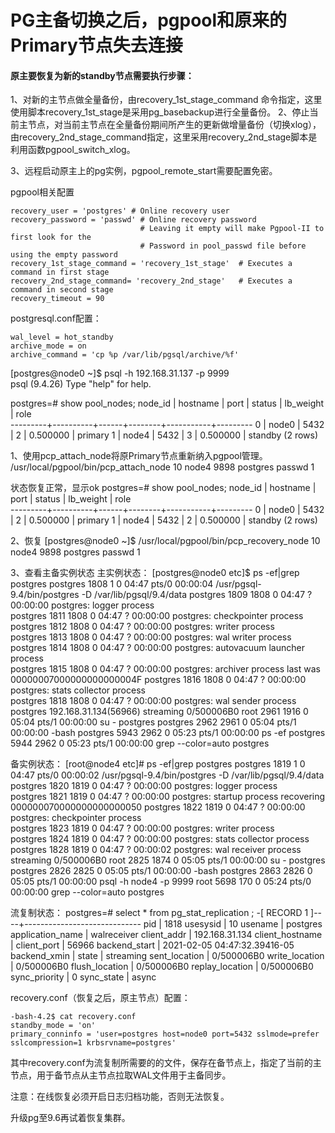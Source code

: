# PG主备切换之后，pgpool和原来的Primary节点失去连接

#### 原主要恢复为新的standby节点需要执行步骤：

1、对新的主节点做全量备份，由recovery_1st_stage_command 命令指定，这里使用脚本recovery_1st_stage是采用pg_basebackup进行全量备份。
2、停止当前主节点，对当前主节点在全量备份期间所产生的更新做增量备份（切换xlog），由recovery_2nd_stage_command指定，这里采用recovery_2nd_stage脚本是利用函数pgpool_switch_xlog。

3、远程启动原主上的pg实例，pgpool_remote_start需要配置免密。

pgpool相关配置

```
recovery_user = 'postgres' # Online recovery user
recovery_password = 'passwd' # Online recovery password
                             # Leaving it empty will make Pgpool-II to first look for the
                             # Password in pool_passwd file before using the empty password
recovery_1st_stage_command = 'recovery_1st_stage'  # Executes a command in first stage
recovery_2nd_stage_command= 'recovery_2nd_stage'   # Executes a command in second stage
recovery_timeout = 90
```

postgresql.conf配置：

```
wal_level = hot_standby
archive_mode = on
archive_command = 'cp %p /var/lib/pgsql/archive/%f'
```


[postgres@node0 ~]$  psql -h 192.168.31.137 -p 9999                         
psql (9.4.26)
Type "help" for help.

postgres=# show pool_nodes;
 node_id | hostname | port | status | lb_weight |  role   
---------+----------+------+--------+-----------+---------
 0       | node0    | 5432 | 2      | 0.500000  | primary
 1       | node4    | 5432 | 3      | 0.500000  | standby
(2 rows)

1、使用pcp_attach_node将原Primary节点重新纳入pgpool管理。
/usr/local/pgpool/bin/pcp_attach_node 10 node4 9898 postgres  passwd 1        

状态恢复正常，显示ok
postgres=# show pool_nodes;
 node_id | hostname | port | status | lb_weight |  role   
---------+----------+------+--------+-----------+---------
 0       | node0    | 5432 | 2      | 0.500000  | primary
 1       | node4    | 5432 | 2      | 0.500000  | standby
(2 rows)


2、恢复
[postgres@node0 ~]$ /usr/local/pgpool/bin/pcp_recovery_node 10 node4 9898 postgres  passwd 1


3、查看主备实例状态
主实例状态：
[postgres@node0 etc]$ ps -ef|grep postgres
postgres  1808     1  0 04:47 pts/0    00:00:04 /usr/pgsql-9.4/bin/postgres -D /var/lib/pgsql/9.4/data
postgres  1809  1808  0 04:47 ?        00:00:00 postgres: logger process   
postgres  1811  1808  0 04:47 ?        00:00:00 postgres: checkpointer process   
postgres  1812  1808  0 04:47 ?        00:00:00 postgres: writer process   
postgres  1813  1808  0 04:47 ?        00:00:00 postgres: wal writer process   
postgres  1814  1808  0 04:47 ?        00:00:00 postgres: autovacuum launcher process   
postgres  1815  1808  0 04:47 ?        00:00:00 postgres: archiver process   last was 00000007000000000000004F
postgres  1816  1808  0 04:47 ?        00:00:00 postgres: stats collector process   
postgres  1818  1808  0 04:47 ?        00:00:00 postgres: wal sender process postgres 192.168.31.134(56966) streaming 0/500006B0
root      2961  1916  0 05:04 pts/1    00:00:00 su - postgres
postgres  2962  2961  0 05:04 pts/1    00:00:00 -bash
postgres  5943  2962  0 05:23 pts/1    00:00:00 ps -ef
postgres  5944  2962  0 05:23 pts/1    00:00:00 grep --color=auto postgres

备实例状态：
[root@node4 etc]# ps -ef|grep postgres
postgres  1819     1  0 04:47 pts/0    00:00:02 /usr/pgsql-9.4/bin/postgres -D /var/lib/pgsql/9.4/data
postgres  1820  1819  0 04:47 ?        00:00:00 postgres: logger process   
postgres  1821  1819  0 04:47 ?        00:00:00 postgres: startup process   recovering 000000070000000000000050
postgres  1822  1819  0 04:47 ?        00:00:00 postgres: checkpointer process   
postgres  1823  1819  0 04:47 ?        00:00:00 postgres: writer process   
postgres  1824  1819  0 04:47 ?        00:00:00 postgres: stats collector process   
postgres  1828  1819  0 04:47 ?        00:00:02 postgres: wal receiver process   streaming 0/500006B0
root      2825  1874  0 05:05 pts/1    00:00:00 su - postgres
postgres  2826  2825  0 05:05 pts/1    00:00:00 -bash
postgres  2863  2826  0 05:05 pts/1    00:00:00 psql -h node4 -p 9999
root      5698  170  0 05:24 pts/0    00:00:00 grep --color=auto postgres

流复制状态：
postgres=# select * from pg_stat_replication ;
-[ RECORD 1 ]----+-----------------------------
pid              | 1818
usesysid         | 10
usename          | postgres
application_name | walreceiver
client_addr      | 192.168.31.134
client_hostname  | 
client_port      | 56966
backend_start    | 2021-02-05 04:47:32.39416-05
backend_xmin     | 
state            | streaming
sent_location    | 0/500006B0
write_location   | 0/500006B0
flush_location   | 0/500006B0
replay_location  | 0/500006B0
sync_priority    | 0
sync_state       | async



recovery.conf（恢复之后，原主节点）配置：

```
-bash-4.2$ cat recovery.conf    
standby_mode = 'on'
primary_conninfo = 'user=postgres host=node0 port=5432 sslmode=prefer sslcompression=1 krbsrvname=postgres'
```

其中recovery.conf为流复制所需要的的文件，保存在备节点上，指定了当前的主节点，用于备节点从主节点拉取WAL文件用于主备同步。


注意：在线恢复必须开启日志归档功能，否则无法恢复。











升级pg至9.6再试着恢复集群。